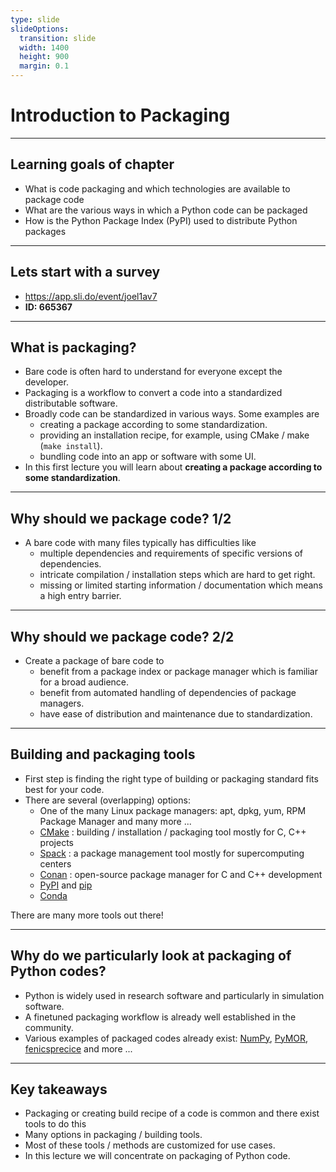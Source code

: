 ```yaml
---
type: slide
slideOptions:
  transition: slide
  width: 1400
  height: 900
  margin: 0.1
---
```


<style>
  .reveal strong {
    font-weight: bold;
    color: orange;
  }
  .reveal p {
    text-align: left;
  }
  .reveal section h1 {
    color: orange;
  }
  .reveal section h2 {
    color: orange;
  }
</style>

# Introduction to Packaging

---

## Learning goals of chapter

- What is code packaging and which technologies are available to package code
- What are the various ways in which a Python code can be packaged
- How is the Python Package Index (PyPI) used to distribute Python packages

---

## Lets start with a survey

- https://app.sli.do/event/joel1av7
- **ID: 665367**

---

## What is packaging?

- Bare code is often hard to understand for everyone except the developer.
- Packaging is a workflow to convert a code into a standardized distributable software.
- Broadly code can be standardized in various ways. Some examples are
    - creating a package according to some standardization.
    - providing an installation recipe, for example, using CMake / make (`make install`).
    - bundling code into an app or software with some UI.
- In this first lecture you will learn about **creating a package according to some standardization**.

---

## Why should we package code? 1/2

- A bare code with many files typically has difficulties like
    - multiple dependencies and requirements of specific versions of dependencies.
    - intricate compilation / installation steps which are hard to get right.
    - missing or limited starting information / documentation which means a high entry barrier.

---

## Why should we package code? 2/2

- Create a package of bare code to
    - benefit from a package index or package manager which is familiar for a broad audience.
    - benefit from automated handling of dependencies of package managers.
    - have ease of distribution and maintenance due to standardization.

---

## Building and packaging tools

- First step is finding the right type of building or packaging standard fits best for your code.
- There are several (overlapping) options:
    - One of the many Linux package managers: apt, dpkg, yum, RPM Package Manager and many more ...
    - [CMake](https://cmake.org/) <span>: building / installation / packaging tool mostly for C, C++ projects<!-- .element: class="fragment" data-fragment-index="1" --></span>
    - [Spack](https://spack.io/) <span>: a package management tool mostly for supercomputing centers<!-- .element: class="fragment" data-fragment-index="1" --></span>
    - [Conan](https://conan.io/) <span>: open-source package manager for C and C++ development<!-- .element: class="fragment" data-fragment-index="1" --></span>
    - [PyPI](https://pypi.org/) and [pip](https://pypi.org/project/pip/)
    - [Conda](https://docs.conda.io/en/latest/)

<span>
There are many more tools out there!
<!-- .element: class="fragment" data-fragment-index="2" --></span>

---

## Why do we particularly look at packaging of Python codes?

- Python is widely used in research software and particularly in simulation software.
- A finetuned packaging workflow is already well established in the community.
- Various examples of packaged codes already exist: [NumPy](https://pypi.org/project/numpy/), [PyMOR](https://pypi.org/project/pymor/), [fenicsprecice](https://pypi.org/project/fenicsprecice/) and more ...

---

## Key takeaways

- Packaging or creating build recipe of a code is common and there exist tools to do this
- Many options in packaging / building tools.
- Most of these tools / methods are customized for use cases.
- In this lecture we will concentrate on packaging of Python code.
